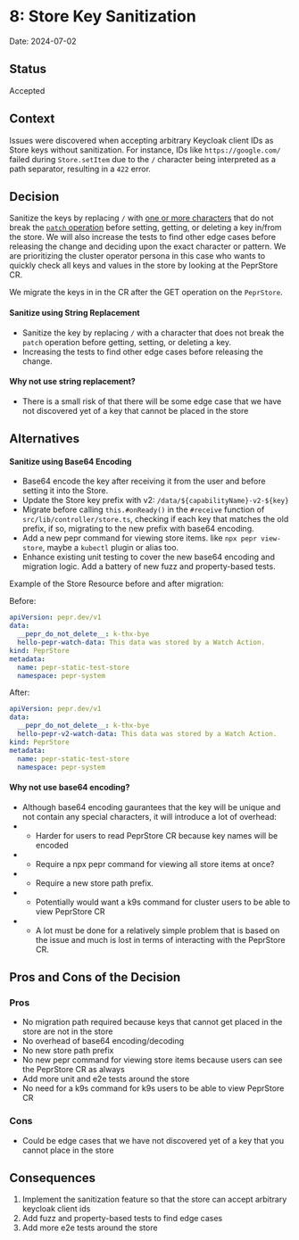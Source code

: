 # 8: Store Key Sanitization

Date: 2024-07-02

## Status

Accepted

## Context

Issues were discovered when accepting arbitrary Keycloak client IDs as Store keys without sanitization. For instance, IDs like `https://google.com/` failed during `Store.setItem` due to the `/` character being interpreted as a path separator, resulting in a `422` error.

## Decision

Sanitize the keys by replacing `/` with [one or more characters](https://datatracker.ietf.org/doc/html/rfc6901#section-3) that do not break the [`patch` operation](https://datatracker.ietf.org/doc/html/rfc6902/#section-4) before setting, getting, or deleting a key in/from the store. We will also increase the tests to find other edge cases before releasing the change and deciding upon the exact character or pattern. We are prioritizing the cluster operator persona in this case who wants to quickly check all keys and values in the store by looking at the PeprStore CR.

We migrate the keys in in the CR after the GET operation on the `PeprStore`.

#### Sanitize using String Replacement

* Sanitize the key by replacing `/` with a character that does not break the `patch` operation before getting, setting, or deleting a key.
* Increasing the tests to find other edge cases before releasing the change.

#### Why not use string replacement?

* There is a small risk of that there will be some edge case that we have not discovered yet of a key that cannot be placed in the store

## Alternatives

#### Sanitize using Base64 Encoding

* Base64 encode the key after receiving it from the user and before setting it into the Store.
* Update the Store key prefix with v2: `/data/${capabilityName}-v2-${key}`
* Migrate before calling `this.#onReady()` in the `#receive` function of `src/lib/controller/store.ts`, checking if each key that matches the old prefix, if so, migrating to the new prefix with base64 encoding.
* Add a new pepr command for viewing store items. like `npx pepr view-store`, maybe a `kubectl` plugin or alias too.
* Enhance existing unit testing to cover the new base64 encoding and migration logic. Add a battery of new fuzz and property-based tests.

Example of the Store Resource before and after migration:

Before:

```yaml
apiVersion: pepr.dev/v1
data:
  __pepr_do_not_delete__: k-thx-bye
  hello-pepr-watch-data: This data was stored by a Watch Action.
kind: PeprStore
metadata:
  name: pepr-static-test-store
  namespace: pepr-system
```

After:

```yaml
apiVersion: pepr.dev/v1
data:
  __pepr_do_not_delete__: k-thx-bye
  hello-pepr-v2-watch-data: This data was stored by a Watch Action.
kind: PeprStore
metadata:
  name: pepr-static-test-store
  namespace: pepr-system
```

#### Why not use base64 encoding?

* Although base64 encoding gaurantees that the key will be unique and not contain any special characters, it will introduce a lot of overhead:
* * Harder for users to read PeprStore CR because key names will be encoded
* * Require a npx pepr command for viewing all store items at once?
* * Require a new store path prefix.
* * Potentially would want a k9s command for cluster users to be able to view PeprStore CR
* * A lot must be done for a relatively simple problem that is based on the issue and much is lost in terms of interacting with the PeprStore CR.

## Pros and Cons of the Decision

### Pros

* No migration path required because keys that cannot get placed in the store are not in the store
* No overhead of base64 encoding/decoding
* No new store path prefix
* No new pepr command for viewing store items because users can see the PeprStore CR as always
* Add more unit and e2e tests around the store
* No need for a k9s command for k9s users to be able to view PeprStore CR

### Cons

* Could be edge cases that we have not discovered yet of a key that you cannot place in the store

## Consequences

1. Implement the sanitization feature so that the store can accept arbitrary keycloak client ids
2. Add fuzz and property-based tests to find edge cases
3. Add more e2e tests around the store
